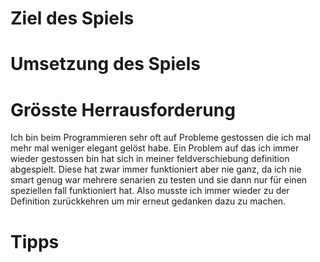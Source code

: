# Ziel des Spiels

# Umsetzung des Spiels

# Grösste Herrausforderung  
Ich bin beim Programmieren sehr oft auf Probleme gestossen die ich mal mehr mal weniger elegant gelöst habe. Ein Problem auf das ich immer wieder gestossen bin hat sich in meiner feldverschiebung definition abgespielt. Diese hat zwar immer funktioniert aber nie ganz, da ich nie smart genug war mehrere senarien zu testen und sie dann nur für einen speziellen fall funktioniert hat. Also musste ich immer wieder zu der Definition zurückkehren um mir erneut gedanken dazu zu machen. 

# Tipps
